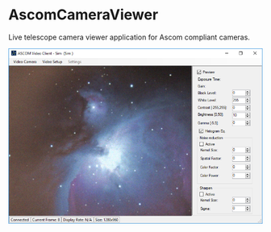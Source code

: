 # AscomCameraViewer

Live telescope camera viewer application for Ascom compliant cameras.

![Alt text](img/app.png?raw=true "Example")
